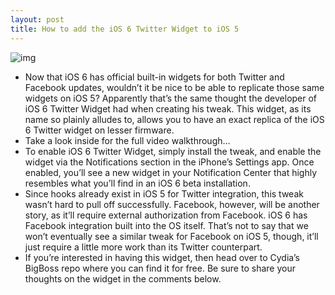 ```yaml
---
layout: post
title: How to add the iOS 6 Twitter Widget to iOS 5
---
```

![img](http://media.idownloadblog.com/wp-content/uploads/2012/06/iOS-6-Twitter-Widget.jpg)
* Now that iOS 6 has official built-in widgets for both Twitter and Facebook updates, wouldn’t it be nice to be able to replicate those same widgets on iOS 5? Apparently that’s the same thought the developer of iOS 6 Twitter Widget had when creating his tweak. This widget, as its name so plainly alludes to, allows you to have an exact replica of the iOS 6 Twitter widget on lesser firmware.
* Take a look inside for the full video walkthrough…
* To enable iOS 6 Twitter Widget, simply install the tweak, and enable the widget via the Notifications section in the iPhone’s Settings app. Once enabled, you’ll see a new widget in your Notification Center that highly resembles what you’ll find in an iOS 6 beta installation.
* Since hooks already exist in iOS 5 for Twitter integration, this tweak wasn’t hard to pull off successfully. Facebook, however, will be another story, as it’ll require external authorization from Facebook. iOS 6 has Facebook integration built into the OS itself. That’s not to say that we won’t eventually see a similar tweak for Facebook on iOS 5, though, it’ll just require a little more work than its Twitter counterpart.
* If you’re interested in having this widget, then head over to Cydia’s BigBoss repo where you can find it for free. Be sure to share your thoughts on the widget in the comments below.

